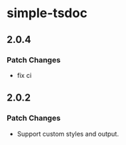 # simple-tsdoc

## 2.0.4

### Patch Changes

- fix ci

## 2.0.2

### Patch Changes

- Support custom styles and output.
